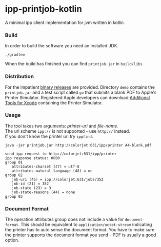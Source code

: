 # ipp-printjob-kotlin

A minimal ipp client implementation for jvm written in kotlin.


### Build

In order to build the software you need an installed JDK.

    ./gradlew

When the build has finished you can find `printjob.jar` in `build/libs`

### Distribution

For the impatient [binary releases](https://github.com/gmuth/ipp-printjob-kotlin/releases) are provided. 
Directory `demo` contains the `printjob.jar` and a test script called `go` that submits a blank PDF to Apple's Printer Simulator.
Registered Apple developers can download
[Additional Tools for Xcode](https://download.developer.apple.com/Developer_Tools/Additional_Tools_for_Xcode_11/Additional_Tools_for_Xcode_11.dmg)
containing the Printer Simulator.




### Usage

The tool takes two arguments: *printer-uri* and *file-name*. \
The url scheme `ipp://` is not supported - use `http://` instead. \
If you don't know the printer uri try `ippfind`. 

    java -jar printjob.jar http://colorjet:631/ipp/printer A4-blank.pdf
    
    send ipp request to http://colorjet:631/ipp/printer
    ipp response status: 0000
    group 01
       attributes-charset (47) = utf-8
       attributes-natural-language (48) = en
    group 02
       job-uri (45) = ipp://colorjet:631/jobs/352
       job-id (21) = 352
       job-state (23) = 3
       job-state-reasons (44) = none
    group 03
    
### Document Format

The operation attributes group does not include a value for `document-format`.
This should be equivalent to `application/octet-stream` indicating the printer has to auto sense the document format.
You have to make sure the printer supports the document format you send - PDF is usually a good option. 
